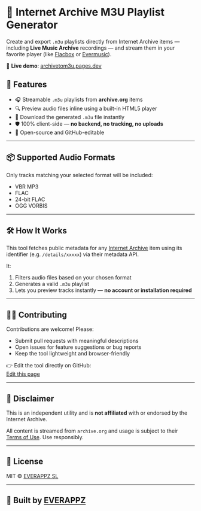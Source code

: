 # 🎵 Internet Archive M3U Playlist Generator

Create and export `.m3u` playlists directly from Internet Archive items — including **Live Music Archive** recordings — and stream them in your favorite player (like [Flacbox](https://apps.apple.com/app/apple-store/id1097564256) or [Evermusic](https://apps.apple.com/app/id885367198)).

🔗 **Live demo**: [archivetom3u.pages.dev](https://archivetom3u.pages.dev)

## 🚀 Features

- 🎧 Streamable `.m3u` playlists from **archive.org** items  
- 🔍 Preview audio files inline using a built-in HTML5 player  
- 🔽 Download the generated `.m3u` file instantly  
- 🛡 100% client-side — **no backend, no tracking, no uploads**  
- 💚 Open-source and GitHub-editable  

---

## 📦 Supported Audio Formats

Only tracks matching your selected format will be included:

- VBR MP3
- FLAC
- 24-bit FLAC
- OGG VORBIS

---

## 🛠 How It Works

This tool fetches public metadata for any [Internet Archive](https://archive.org) item using its identifier (e.g. `/details/xxxxx`) via their metadata API.

It:
1. Filters audio files based on your chosen format  
2. Generates a valid `.m3u` playlist  
3. Lets you preview tracks instantly — **no account or installation required**

---

## 🧑‍💻 Contributing

Contributions are welcome! Please:

- Submit pull requests with meaningful descriptions  
- Open issues for feature suggestions or bug reports  
- Keep the tool lightweight and browser-friendly

👉 Edit the tool directly on GitHub:  
[Edit this page](https://github.com/everappz/archivetom3u/edit/main/index.html)

---

## 🛑 Disclaimer

This is an independent utility and is **not affiliated** with or endorsed by the Internet Archive.

All content is streamed from `archive.org` and usage is subject to their [Terms of Use](https://archive.org/about/terms.php). Use responsibly.

---

## 📄 License

MIT © [EVERAPPZ SL](https://www.everappz.com)

---

## 🙌 Built by [EVERAPPZ](https://www.everappz.com)
